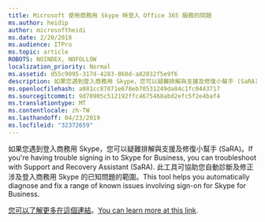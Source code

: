 ```yaml
---
title: Microsoft 使用商務用 Skype 時登入 Office 365 服務的問題
ms.author: heidip
author: microsoftheidi
ms.date: 2/20/2018
ms.audience: ITPro
ms.topic: article
ROBOTS: NOINDEX, NOFOLLOW
localization_priority: Normal
ms.assetid: d55c9095-317d-4283-860d-a82032f5e9f6
description: 如果您遇到登入商務用 Skype，您可以疑難排解與支援及修復小幫手 (SaRA)。 此工具可協助您自動診斷及修正涉及登入商務用 Skype 的已知問題的範圍。
ms.openlocfilehash: a081cc87071e678eb70531249da84c1fc0443717
ms.sourcegitcommit: 9d78905c512192ffc4675468abd2efc5f2e4baf4
ms.translationtype: MT
ms.contentlocale: zh-TW
ms.lasthandoff: 04/23/2019
ms.locfileid: "32372659"
---
```

<span data-ttu-id="0018a-104">如果您遇到登入商務用 Skype，您可以疑難排解與支援及修復小幫手 (SaRA)。</span><span class="sxs-lookup"><span data-stu-id="0018a-104">If you're having trouble signing in to Skype for Business, you can troubleshoot with Support and Recovery Assistant (SaRA).</span></span> <span data-ttu-id="0018a-105">此工具可協助您自動診斷及修正涉及登入商務用 Skype 的已知問題的範圍。</span><span class="sxs-lookup"><span data-stu-id="0018a-105">This tool helps you automatically diagnose and fix a range of known issues involving sign-on for Skype for Business.</span></span>
  
<span data-ttu-id="0018a-106">[您可以了解更多在這個連結](https://support.microsoft.com/help/4087361/troubleshooting-office-365-issues-signing-in-to-skype-for-business)。</span><span class="sxs-lookup"><span data-stu-id="0018a-106">[You can learn more at this link](https://support.microsoft.com/help/4087361/troubleshooting-office-365-issues-signing-in-to-skype-for-business).</span></span>
  

